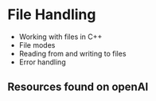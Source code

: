 # File Handling

- Working with files in C++
- File modes
- Reading from and writing to files
- Error handling

## Resources found on openAI
